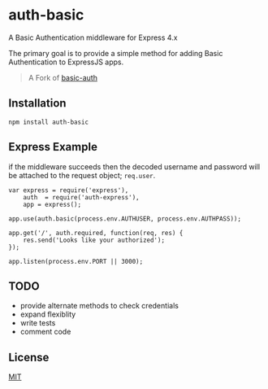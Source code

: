 # auth-basic

A Basic Authentication middleware for Express 4.x

The primary goal is to provide a simple method for adding Basic Authentication to
ExpressJS apps.

> A Fork of [basic-auth](https://github.com/jshttp/basic-auth) 

## Installation

	npm install auth-basic

## Express Example

if the middleware succeeds then the decoded username and password will be attached to the request object; `req.user`.

	var express = require('express'),
		auth  = require('auth-express'),
		app = express();

	app.use(auth.basic(process.env.AUTHUSER, process.env.AUTHPASS));

	app.get('/', auth.required, function(req, res) {
		res.send('Looks like your authorized');
	});

	app.listen(process.env.PORT || 3000);


## TODO

- provide alternate methods to check credentials
- expand flexiblity
- write tests
- comment code

## License

[MIT](https://github.com/n2geoff/auth-express/blob/master/LICENSE)
